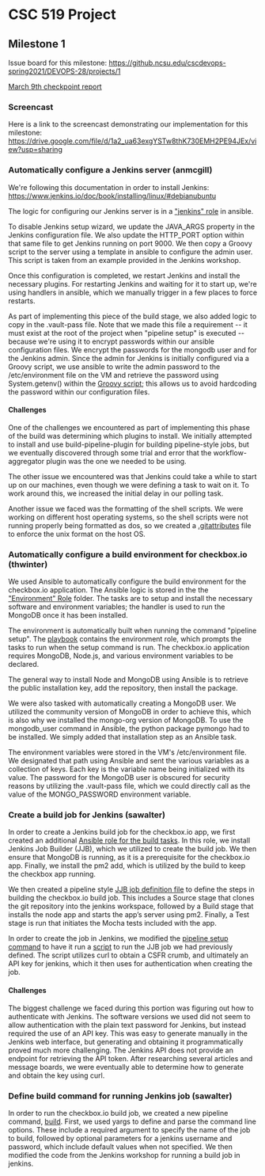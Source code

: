 # CSC 519 Project

## Milestone 1
Issue board for this milestone: https://github.ncsu.edu/cscdevops-spring2021/DEVOPS-28/projects/1

[March 9th checkpoint report](CHECKPOINT.md)

### Screencast

Here is a link to the screencast demonstrating our implementation for this milestone: https://drive.google.com/file/d/1a2_ua63exgYSTw8thK730EMH2PE94JEx/view?usp=sharing

### Automatically configure a Jenkins server (anmcgill)

We're following this documentation in order to install Jenkins:
https://www.jenkins.io/doc/book/installing/linux/#debianubuntu

The logic for configuring our Jenkins server is in a ["jenkins" role](cm/roles/jenkins/tasks/main.yml) in ansible.

To disable Jenkins setup wizard, we update the JAVA_ARGS property in the Jenkins configuration file. We also update the HTTP_PORT option within that same file to get Jenkins running on port 9000. We then copy a Groovy script to the server using a template in ansible to configure the admin user. This script is taken from an example provided in the Jenkins workshop.

Once this configuration is completed, we restart Jenkins and install the necessary plugins. For restarting Jenkins and waiting for it to start up, we're using handlers in ansible, which we manually trigger in a few places to force restarts.

As part of implementing this piece of the build stage, we also added logic to copy in the .vault-pass file. Note that we made this file a requirement -- it must exist at the root of the project when "pipeline setup" is executed -- because we're using it to encrypt passwords within our ansible configuration files. We encrypt the passwords for the mongodb user and for the Jenkins admin. Since the admin for Jenkins is initially configured via a Groovy script, we use ansible to write the admin password to the /etc/environment file on the VM and retrieve the password using System.getenv() within the [Groovy script](groovy-security-script); this allows us to avoid hardcoding the password within our configuration files.

#### Challenges

One of the challenges we encountered as part of implementing this phase of the build was determining which plugins to install. We initially attempted to install and use build-pipeline-plugin for building pipeline-style jobs, but we eventually discovered through some trial and error that the workflow-aggregator plugin was the one we needed to be using.

The other issue we encountered was that Jenkins could take a while to start up on our machines, even though we were defining a task to wait on it. To work around this, we increased the initial delay in our polling task.

Another issue we faced was the formatting of the shell scripts. We were working on different host operating systems, so the shell scripts were not running properly being formatted as dos, so we created a [.gitattributes](.gitattributes) file to enforce the unix format on the host OS. 

### Automatically configure a build environment for checkbox.io (thwinter)

We used Ansible to automatically configure the build environment for the checkbox.io application. The Ansible logic is stored in the the ["Environment" Role](cm/roles/environment/tasks/main.yml) folder. The tasks are to setup and install the necessary software and environment variables; the handler is used to run the MongoDB once it has been installed.

The environment is automatically built when running the command "pipeline setup". The [playbook](cm/playbook.yml) contains the environment role, which prompts the tasks to run when the setup command is run. The checkbox.io application requires MongoDB, Node.js, and various environment variables to be declared. 

The general way to install Node and MongoDB using Ansible is to retrieve the public installation key, add the repository, then install the package. 

We were also tasked with automatically creating a MongoDB user. We utilized the community version of MongoDB in order to achieve this, which is also why we installed the mongo-org version of MongoDB. To use the mongodb_user command in Ansible, the python package pymongo had to be installed. We simply added that installation step as an Ansible task.

The environment variables were stored in the VM's /etc/environment file. We designated that path using Ansible and sent the various variables as a collection of keys. Each key is the variable name being initialized with its value. The password for the MongoDB user is obscured for security reasons by utilizing the .vault-pass file, which we could directly call as the value of the MONGO_PASSWORD environment variable.

### Create a build job for Jenkins (sawalter)

In order to create a Jenkins build job for the checkbox.io app, we first created an additional [Ansible role for the build tasks](/cm/roles/build/tasks/main.yml).  In this role, we install Jenkins Job Builder (JJB), which we utilized to create the build job.  We then ensure that MongoDB is running, as it is a prerequisite for the checkbox.io app.  Finally, we install the pm2 add, which is utilized by the build to keep the checkbox app running.

We then created a pipeline style [JJB job definition file](/cm/build-scripts/jjb-jobs/checkbox.io.yml) to define the steps in building the checkbox.io build job.  This includes a Source stage that clones the git repository into the jenkins workspace, followed by a Build stage that installs the node app and starts the app’s server using pm2.  Finally, a Test stage is run that initiates the Mocha tests included with the app.

In order to create the job in Jenkins, we modified the [pipeline setup command](/commands/setup.js) to have it run a [script](/cm/build-scripts/checkbox.io.sh) to run the JJB job we had previously defined.  The script utilizes curl to obtain a CSFR crumb, and ultimately an API key for jenkins, which it then uses for authentication when creating the job.

#### Challenges

The biggest challenge we faced during this portion was figuring out how to authenticate with Jenkins.  The software versions we used did not seem to allow authentication with the plain text password for Jenkins, but instead required the use of an API key.  This was easy to generate manually in the Jenkins web interface, but generating and obtaining it programmatically proved much more challenging.  The Jenkins API does not provide an endpoint for retrieving the API token.  After researching several articles and message boards, we were eventually able to determine how to generate and obtain the key using curl.

### Define build command for running Jenkins job (sawalter)

In order to run the checkbox.io build job, we created a new pipeline command, [build](/commands/build.js).  First, we used yargs to define and parse the command line options.  These include a required argument to specify the name of the job to build, followed by optional parameters for a jenkins username and password, which include default values when not specified.  We then modified the code from the Jenkins workshop for running a build job in jenkins.
